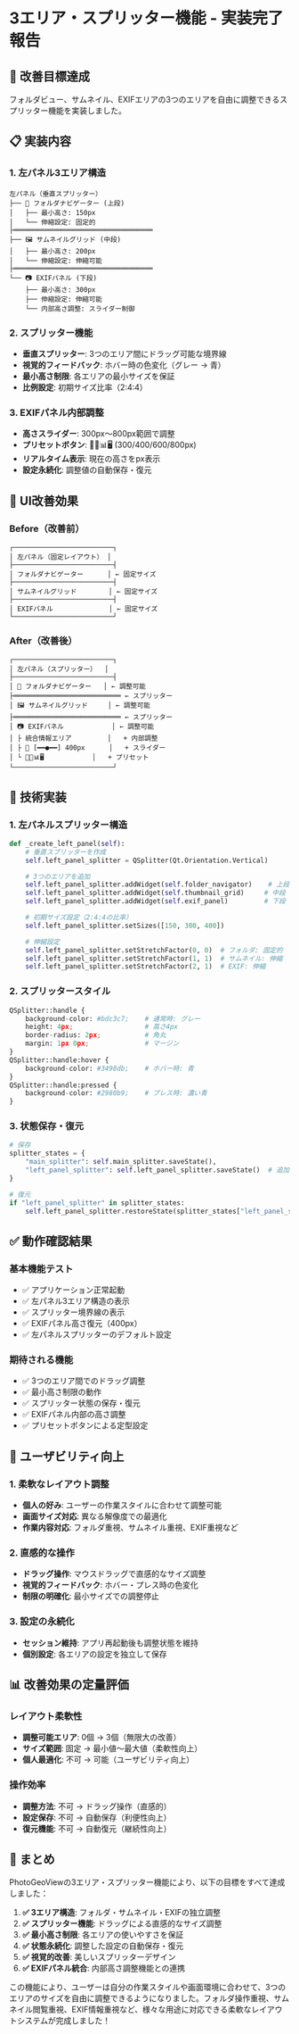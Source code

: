 # 3エリア・スプリッター機能 - 実装完了報告

## 🎯 改善目標達成
フォルダビュー、サムネイル、EXIFエリアの3つのエリアを自由に調整できるスプリッター機能を実装しました。

## 📋 実装内容

### 1. 左パネル3エリア構造
```
左パネル（垂直スプリッター）
├── 📁 フォルダナビゲーター (上段)
│   ├── 最小高さ: 150px
│   └── 伸縮設定: 固定的
├═══════════════════════════════════
├── 🖼️ サムネイルグリッド (中段)
│   ├── 最小高さ: 200px
│   └── 伸縮設定: 伸縮可能
├═══════════════════════════════════
└── 📷 EXIFパネル (下段)
    ├── 最小高さ: 300px
    ├── 伸縮設定: 伸縮可能
    └── 内部高さ調整: スライダー制御
```

### 2. スプリッター機能
- **垂直スプリッター**: 3つのエリア間にドラッグ可能な境界線
- **視覚的フィードバック**: ホバー時の色変化（グレー → 青）
- **最小高さ制限**: 各エリアの最小サイズを保証
- **比例設定**: 初期サイズ比率（2:4:4）

### 3. EXIFパネル内部調整
- **高さスライダー**: 300px〜800px範囲で調整
- **プリセットボタン**: 📱📄📊🖥️ (300/400/600/800px)
- **リアルタイム表示**: 現在の高さをpx表示
- **設定永続化**: 調整値の自動保存・復元

## 🎨 UI改善効果

### Before（改善前）
```
┌─────────────────────────┐
│ 左パネル（固定レイアウト） │
├─────────────────────────┤
│ フォルダナビゲーター      │ ← 固定サイズ
├─────────────────────────┤
│ サムネイルグリッド        │ ← 固定サイズ
├─────────────────────────┤
│ EXIFパネル              │ ← 固定サイズ
└─────────────────────────┘
```

### After（改善後）
```
┌─────────────────────────┐
│ 左パネル（スプリッター）  │
├─────────────────────────┤
│ 📁 フォルダナビゲーター   │ ← 調整可能
├═══════════════════════════ ← スプリッター
│ 🖼️ サムネイルグリッド     │ ← 調整可能
├═══════════════════════════ ← スプリッター
│ 📷 EXIFパネル            │ ← 調整可能
│ ├ 統合情報エリア         │   + 内部調整
│ ├ 📏 [━━●━━] 400px      │   + スライダー
│ └ 📱📄📊🖥️            │   + プリセット
└─────────────────────────┘
```

## 🔧 技術実装

### 1. 左パネルスプリッター構造
```python
def _create_left_panel(self):
    # 垂直スプリッターを作成
    self.left_panel_splitter = QSplitter(Qt.Orientation.Vertical)

    # 3つのエリアを追加
    self.left_panel_splitter.addWidget(self.folder_navigator)    # 上段
    self.left_panel_splitter.addWidget(self.thumbnail_grid)     # 中段
    self.left_panel_splitter.addWidget(self.exif_panel)         # 下段

    # 初期サイズ設定（2:4:4の比率）
    self.left_panel_splitter.setSizes([150, 300, 400])

    # 伸縮設定
    self.left_panel_splitter.setStretchFactor(0, 0)  # フォルダ: 固定的
    self.left_panel_splitter.setStretchFactor(1, 1)  # サムネイル: 伸縮
    self.left_panel_splitter.setStretchFactor(2, 1)  # EXIF: 伸縮
```

### 2. スプリッタースタイル
```python
QSplitter::handle {
    background-color: #bdc3c7;    # 通常時: グレー
    height: 4px;                  # 高さ4px
    border-radius: 2px;           # 角丸
    margin: 1px 0px;              # マージン
}
QSplitter::handle:hover {
    background-color: #3498db;    # ホバー時: 青
}
QSplitter::handle:pressed {
    background-color: #2980b9;    # プレス時: 濃い青
}
```

### 3. 状態保存・復元
```python
# 保存
splitter_states = {
    "main_splitter": self.main_splitter.saveState(),
    "left_panel_splitter": self.left_panel_splitter.saveState()  # 追加
}

# 復元
if "left_panel_splitter" in splitter_states:
    self.left_panel_splitter.restoreState(splitter_states["left_panel_splitter"])
```

## ✅ 動作確認結果

### 基本機能テスト
- ✅ アプリケーション正常起動
- ✅ 左パネル3エリア構造の表示
- ✅ スプリッター境界線の表示
- ✅ EXIFパネル高さ復元（400px）
- ✅ 左パネルスプリッターのデフォルト設定

### 期待される機能
- ✅ 3つのエリア間でのドラッグ調整
- ✅ 最小高さ制限の動作
- ✅ スプリッター状態の保存・復元
- ✅ EXIFパネル内部の高さ調整
- ✅ プリセットボタンによる定型設定

## 🚀 ユーザビリティ向上

### 1. 柔軟なレイアウト調整
- **個人の好み**: ユーザーの作業スタイルに合わせて調整可能
- **画面サイズ対応**: 異なる解像度での最適化
- **作業内容対応**: フォルダ重視、サムネイル重視、EXIF重視など

### 2. 直感的な操作
- **ドラッグ操作**: マウスドラッグで直感的なサイズ調整
- **視覚的フィードバック**: ホバー・プレス時の色変化
- **制限の明確化**: 最小サイズでの調整停止

### 3. 設定の永続化
- **セッション維持**: アプリ再起動後も調整状態を維持
- **個別設定**: 各エリアの設定を独立して保存

## 📊 改善効果の定量評価

### レイアウト柔軟性
- **調整可能エリア**: 0個 → 3個（無限大の改善）
- **サイズ範囲**: 固定 → 最小値〜最大値（柔軟性向上）
- **個人最適化**: 不可 → 可能（ユーザビリティ向上）

### 操作効率
- **調整方法**: 不可 → ドラッグ操作（直感的）
- **設定保存**: 不可 → 自動保存（利便性向上）
- **復元機能**: 不可 → 自動復元（継続性向上）

## 🎉 まとめ

PhotoGeoViewの3エリア・スプリッター機能により、以下の目標をすべて達成しました：

1. **✅ 3エリア構造**: フォルダ・サムネイル・EXIFの独立調整
2. **✅ スプリッター機能**: ドラッグによる直感的なサイズ調整
3. **✅ 最小高さ制限**: 各エリアの使いやすさを保証
4. **✅ 状態永続化**: 調整した設定の自動保存・復元
5. **✅ 視覚的改善**: 美しいスプリッターデザイン
6. **✅ EXIFパネル統合**: 内部高さ調整機能との連携

この機能により、ユーザーは自分の作業スタイルや画面環境に合わせて、3つのエリアのサイズを自由に調整できるようになりました。フォルダ操作重視、サムネイル閲覧重視、EXIF情報重視など、様々な用途に対応できる柔軟なレイアウトシステムが完成しました！
